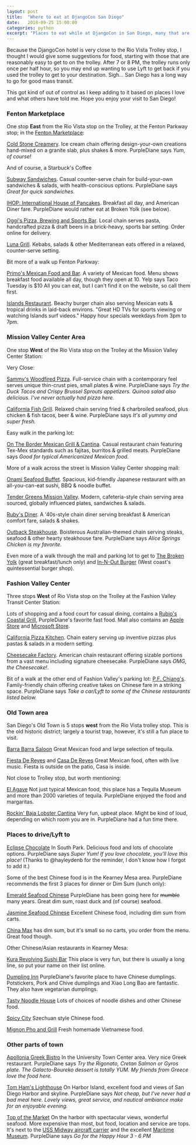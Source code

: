 ```yaml
---
layout: post
title:  "Where to eat at DjangoCon San Diego"
date:   2018-09-25 15:00:00
categories: python
excerpt: "Places to eat while at DjangoCon in San Diego, many that are close to the hotel."
---
```


Because the DjangoCon hotel is very close to the Rio Vista Trolley stop, I thought I would give some suggestions for food, starting with those that are reasonably easy to get to on the trolley.
After 7 or 8 PM, the trolley runs only once per half hour, so you may end up wanting to use Lyft to get back if you used the trolley to get to your destination. Sigh... San Diego has a long way to go for good mass transit.

This got kind of out of control as I keep adding to it based on places I love and what others have told me. Hope you enjoy your visit to San Diego!


### Fenton Marketplace
One stop **East** from the Rio Vista stop on the Trolley, at the Fenton Parkway stop; in the [Fenton Marketplace][fenton]:

[Cold Stone Creamery][coldstone]. Ice cream chain offering design-your-own creations hand-mixed on a granite slab, plus shakes & more. PurpleDiane says *Yum, of course!*

And of course, a Starbuck's Coffee

[Subway Sandwiches][subway]. Casual counter-serve chain for build-your-own sandwiches & salads, with health-conscious options. PurpleDiane says *Great for quick sandwiches.*

[IHOP: International House of Pancakes][ihop]. Breakfast all day, and American Diner fare. PurpleDiane would rather eat at Broken Yolk (see below).

[Oggi's Pizza, Brewing and Sports Bar][oggis]. Local chain serves pasta, handcrafted pizza & draft beers in a brick-heavy, sports bar setting. Order online for delivery.

[Luna Grill][luna]. Kebabs, salads & other Mediterranean eats offered in a relaxed, counter-serve setting.

Bit more of a walk up Fenton Parkway:

[Primo's Mexican Food and Bar][primos]. A variety of Mexican food. Menu shows breakfast food available all day, though they open at 10. Yelp says Taco Tuesday is $10 All you can eat, but I can't find it on the website, so call them first.

[Islands Restaurant][islands]. Beachy burger chain also serving Mexican eats & tropical drinks in laid-back environs. "Great HD TVs for sports viewing or watching Islands surf videos." Happy hour specials weekdays from 3pm to 7pm.

### Mission Valley Center Area

One stop **West** of the Rio Vista stop on the Trolley at the Mission Valley Center Station:

Very Close:

[Sammy's Woodfired Pizza][sammys]. Full-service chain with a contemporary feel serves unique thin-crust pies, small plates & wine. PurpleDiane says *Try the Duck Tacos and Crispy Brussel Sprouts appetizers. Quinoa salad also delicious. I've never actually had pizza here.*

[California Fish Grill][fishgrill]. Relaxed chain serving fried & charbroiled seafood, plus chicken & fish tacos, beer & wine. PurpleDiane says *It's all yummy and super fresh.*

Easy walk in the parking lot:

[On The Border Mexican Grill & Cantina][border]. Casual restaurant chain featuring Tex-Mex standards such as fajitas, burritos & grilled meats. PurpleDiane says *Good for typical Americanized Mexican food.*

More of a walk across the street is Mission Valley Center shopping mall:

[Onami Seafood Buffet][onami]. Spacious, kid-friendly Japanese restaurant with an all-you-can-eat sushi, BBQ & noodle buffet.

[Tender Greens Mission Valley][greens]. Modern, cafeteria-style chain serving area sourced, globally influenced plates, sandwiches & salads.

[Ruby's Diner][rubys]. A '40s-style chain diner serving breakfast & American comfort fare, salads & shakes.

[Outback Steakhouse][outback]. Boisterous Australian-themed chain serving steaks, seafood & other hearty steakhouse fare. PurpleDiane says *Alice Springs Chicken is my favorite.*

Even more of a walk through the mall and parking lot to get to [The Broken Yolk][broken] (great breakfast/lunch only) and [In-N-Out Burger][innout] (West coast's quintessential burger shop).

### Fashion Valley Center
Three stops **West** of Rio Vista stop on the Trolley at the Fashion Valley Transit Center Station:

Lots of shopping and a food court for casual dining, contains a [Rubio's Coastal Grill][rubios], PurpleDiane's favorite fast food. Mall also contains an [Apple Store][apple] and [Microsoft Store][microsoft].

[California Pizza Kitchen][capizza]. Chain eatery serving up inventive pizzas plus pastas & salads in a modern setting.

[Cheesecake Factory][cheesecake]. American chain restaurant offering sizable portions from a vast menu including signature cheesecake. PurpleDiane says *OMG, the Cheesecake!*.

Bit of a walk at the other end of Fashion Valley's parking lot:
[P.F. Chiang's][pfc]. Family-friendly chain offering creative takes on Chinese fare in a striking space. PurpleDiane says *Take a car/Lyft to some of the Chinese restaurants listed below.*

### Old Town area

San Diego's Old Town is 5 stops **west** from the Rio Vista trolley stop.
This is the old historic district; largely a tourist trap, however, it's still a fun place to visit.

[Barra Barra Saloon][barra] Great Mexican food and large selection of tequila.

[Fiesta De Reyes][fiesta] and [Casa De Reyes][casa] Great Mexican food, often with live music. Fiesta is outside on the patio, Casa is inside.

Not close to Trolley stop, but worth mentioning:

[El Agave][elagave] Not just typical Mexican food, this place has a Tequila Museum and more than 2000 varieties of tequila. PurpleDiane enjoyed the food and margaritas.

[Rockin' Baja Lobster Cantina][rockin] Very fun, upbeat place. Might be kind of loud, depending on which room you are in. PurpleDiane had a fun time there.

### Places to drive/Lyft to

[Eclipse Chocolate][eclipse] In South Park. Delicious food and lots of chocolate options. PurpleDiane says *Super Yum! If you love chocolate, you'll love this place!* (Thanks to @hayleydenb for the reminder, I don't know how I forgot to add it.)

Some of the best Chinese food is in the Kearney Mesa area. PurpleDiane recommends the first 3 places for dinner or Dim Sum (lunch only):

[Emerald Seafood Chinese][emerald] PurpleDiane has been going here for ~~mumble~~ many years. Great dim sum, roast duck and (of course) seafood.

[Jasmine Seafood Chinese][jasmine] Excellent Chinese food, including dim sum from carts.

[China Max][chinamax] has dim sum, but it's small so no carts, you order from the menu. Great food though.

Other Chinese/Asian restaurants in Kearney Mesa:

[Kura Revolving Sushi Bar][kura] This place is very fun, but there is usually a long line, so put your name on their list online.

[Dumpling Inn][dumpling] PurpleDiane's favorite place to have Chinese dumplings. Potstickers, Pork and Chive dumplings and Xiao Long Bao are fantastic. They also have vegetarian dumplings.

[Tasty Noodle House][noodle] Lots of choices of noodle dishes and other Chinese food.

[Spicy City][spicy] Szechuan style Chinese food.

[Mignon Pho and Grill][mignon] Fresh homemade Vietnamese food.

### Other parts of town

[Apollonia Greek Bistro][apollonia] In the University Town Center area. Very nice Greek restaurant. PurpleDiane says *Try the Rigonato, Cretan Salmon or Gyros plate. The Galacto-Boureko dessert is totally YUM. My friends from Greece love the food here.*

[Tom Ham's Lighthouse][tomham] On Harbor Island, excellent food and views of San Diego Harbor and skyline. PurpleDiane says *Not cheap, but I've never had a bad meal here. Lovely views, great service, and nautical ambiance make for an enjoyable evening.*

[Top of the Market][top] On the harbor with spectacular views, wonderful seafood. More expensive than most, but food, location and service are tops. It's next to the [USS Midway aircraft carrier][midway] and the excellent [Maritime Museum][maritime]. PurpleDiane says *Go for the Happy Hour 3 - 6 PM*

[apple]: https://www.apple.com/retail/fashionvalley/
[apollonia]: http://www.apolloniabistro.com/
[barra]: https://barrabarrasaloon.com/
[border]: http://otbsd.com/
[broken]: https://www.thebrokenyolkcafe.com/mission-valley/
[capizza]: https://locations.cpk.com/ll/US/CA/San-Diego/7007-Friars-Rd_*-Suite-901
[casa]: https://casadereyesrestaurant.com/
[cheesecake]: http://locations.thecheesecakefactory.com/ca/san-diego-28.html
[chinamax]: http://www.chinamaxsd.com/
[coldstone]: https://www.coldstonecreamery.com/locator/index.php?brand=cs&store=20175
[dumpling]: http://www.dumplinginn.com/
[eclipse]: https://www.eclipsechocolate.com/
[elagave]: http://www.elagave.com/
[emerald]: http://www.sdchinesecuisine.com/
[fenton]: https://www.google.com/maps/place/Fenton+Marketplace/@32.7800187,-117.128956,18z/data=!4m5!3m4!1s0x80d95513ca24137f:0x3a6ed86b792778c6!8m2!3d32.7813394!4d-117.12787
[fiesta]: https://www.fiestadereyes.com/
[fishgrill]: https://www.cafishgrill.com/
[greens]: https://www.tendergreens.com/locations/mission-valley

[ihop]: https://restaurants.ihop.com/ca/san-diego/829/
[innout]: http://locations.in-n-out.com/128
[islands]: https://www.islandsrestaurants.com/locations/mission-valley
[jasmine]: http://jasmineseafood.com/
[luna]: http://lunagrill.com/location/mission-valley/
[kura]: https://kurausa.com/
[maritime]: https://sdmaritime.org/
[microsoft]: https://www.microsoft.com/en-us/store/locations/ca/san-diego/fashion-valley/store-3
[midway]: https://www.midway.org/
[mignon]: http://www.mignonpho.com/
[noodle]: http://www.tastynoodlehousesandiego.com/
[oggis]: http://missionvalley.oggis.com/
[onami]: https://www.facebook.com/onamitora/
[outback]: https://www.outback.com/locations/ca/mission-valley
[pfc]: https://www.pfchangs.com/locations/us/ca/san-diego/7077-friars-rd/7200-san-diego.html

[primos]: http://primosmex.com/primos-mex-and-bar/
[rockin]: https://rockinbaja.com/old-town/
[rubios]: https://www.rubios.com/
[rubys]: https://www.rubys.com/locations/san-diego-mission-valley-mall/

[sammys]: http://www.sammyspizza.com/location/mission-valley/
[spicy]: http://spicycity.menutoeat.com/
[subway]: http://www.subway.com/en-us
[tomham]: https://www.tomhamslighthouse.com/
[top]: https://www.sdtopofthemarket.com/menu/
